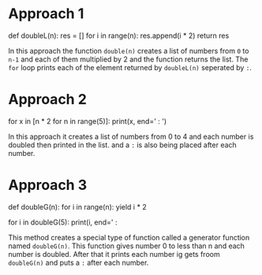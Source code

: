 # Approach 1

def doubleL(n):
    res = []
    for i in range(n): res.append(i * 2)
    return res

In this approach the function `double(n)` creates a list of numbers from `0` to `n-1` and each of them multiplied by 2 and the function returns the list. The ```for``` loop prints each of the element returned by ```doubleL(n)``` seperated by ```:```.

# Approach 2

for x in [n * 2 for n in range(5)]:
    print(x, end=' : ')

In this approach it creates a list of numbers from 0 to 4 and each number is doubled then printed in the list. and a `:` is also being placed after each number.

# Approach 3

def doubleG(n):
        for i in range(n):
            yield i * 2

for i in doubleG(5):
        print(i, end=' : 

This method creates a special type of function called a generator function named `doubleG(n)`. This function gives number 0 to less than n and each number is doubled. After that it prints each number ig gets froom `doubleG(n)` and puts a `:` after each number.
